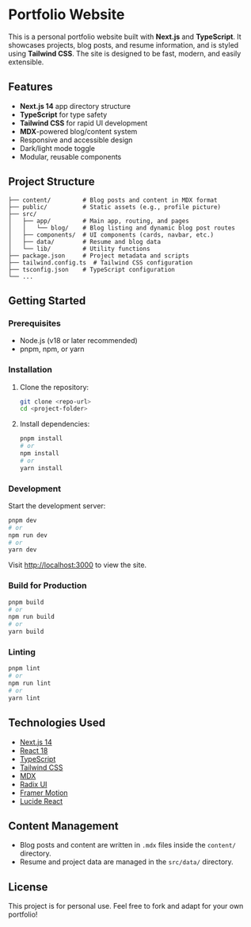 # Portfolio Website

This is a personal portfolio website built with **Next.js** and **TypeScript**. It showcases projects, blog posts, and resume information, and is styled using **Tailwind CSS**. The site is designed to be fast, modern, and easily extensible.

## Features

- **Next.js 14** app directory structure
- **TypeScript** for type safety
- **Tailwind CSS** for rapid UI development
- **MDX**-powered blog/content system
- Responsive and accessible design
- Dark/light mode toggle
- Modular, reusable components

## Project Structure

```
├── content/         # Blog posts and content in MDX format
├── public/          # Static assets (e.g., profile picture)
├── src/
│   ├── app/         # Main app, routing, and pages
│   │   └── blog/    # Blog listing and dynamic blog post routes
│   ├── components/  # UI components (cards, navbar, etc.)
│   ├── data/        # Resume and blog data
│   └── lib/         # Utility functions
├── package.json     # Project metadata and scripts
├── tailwind.config.ts  # Tailwind CSS configuration
├── tsconfig.json    # TypeScript configuration
└── ...
```

## Getting Started

### Prerequisites
- Node.js (v18 or later recommended)
- pnpm, npm, or yarn

### Installation

1. Clone the repository:
   ```sh
   git clone <repo-url>
   cd <project-folder>
   ```
2. Install dependencies:
   ```sh
   pnpm install
   # or
   npm install
   # or
   yarn install
   ```

### Development

Start the development server:
```sh
pnpm dev
# or
npm run dev
# or
yarn dev
```

Visit [http://localhost:3000](http://localhost:3000) to view the site.

### Build for Production

```sh
pnpm build
# or
npm run build
# or
yarn build
```

### Linting

```sh
pnpm lint
# or
npm run lint
# or
yarn lint
```

## Technologies Used

- [Next.js 14](https://nextjs.org/)
- [React 18](https://react.dev/)
- [TypeScript](https://www.typescriptlang.org/)
- [Tailwind CSS](https://tailwindcss.com/)
- [MDX](https://mdxjs.com/)
- [Radix UI](https://www.radix-ui.com/)
- [Framer Motion](https://www.framer.com/motion/)
- [Lucide React](https://lucide.dev/)

## Content Management

- Blog posts and content are written in `.mdx` files inside the `content/` directory.
- Resume and project data are managed in the `src/data/` directory.

## License

This project is for personal use. Feel free to fork and adapt for your own portfolio! 